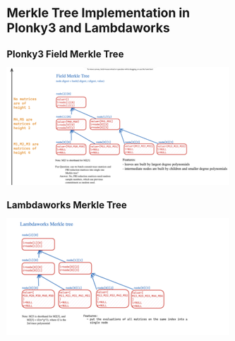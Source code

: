 
# Merkle Tree  Implementation in Plonky3 and Lambdaworks

## Plonky3 Field Merkle Tree

![image](/assets/plonky3%20field%20merkle%20tree.png)

## Lambdaworks Merkle Tree

![image](/assets/lambdaworks%20merkle%20tree.png)

